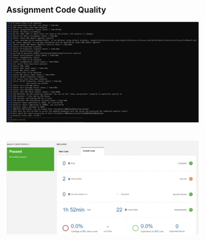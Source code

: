 ## Assignment Code Quality

![](https://github.com/KishanMishra-SAU/SAU-Feb-Batch-2/blob/main/CodeQuality_Java%20-%20Morning/SS1.jpg)

<br/>

![](https://github.com/KishanMishra-SAU/SAU-Feb-Batch-2/blob/main/CodeQuality_Java%20-%20Morning/SS2.jpg)
